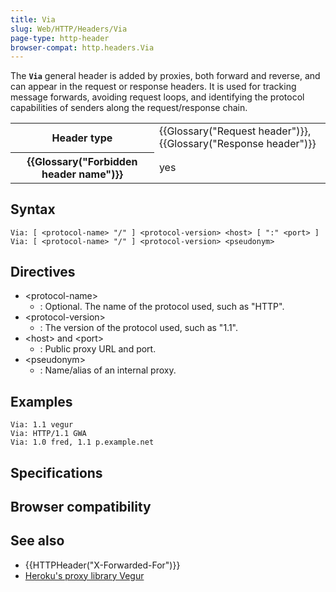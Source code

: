 ```yaml
---
title: Via
slug: Web/HTTP/Headers/Via
page-type: http-header
browser-compat: http.headers.Via
---
```




The **`Via`** general header is added by proxies, both forward
and reverse, and can appear in the request or response headers. It
is used for tracking message forwards, avoiding request loops, and identifying the
protocol capabilities of senders along the request/response chain.

<table class="properties">
  <tbody>
    <tr>
      <th scope="row">Header type</th>
      <td>
        {{Glossary("Request header")}},
        {{Glossary("Response header")}}
      </td>
    </tr>
    <tr>
      <th scope="row">{{Glossary("Forbidden header name")}}</th>
      <td>yes</td>
    </tr>
  </tbody>
</table>

## Syntax

```http
Via: [ <protocol-name> "/" ] <protocol-version> <host> [ ":" <port> ]
Via: [ <protocol-name> "/" ] <protocol-version> <pseudonym>
```

## Directives

- \<protocol-name>
  - : Optional. The name of the protocol used, such as "HTTP".
- \<protocol-version>
  - : The version of the protocol used, such as "1.1".
- \<host> and \<port>
  - : Public proxy URL and port.
- \<pseudonym>
  - : Name/alias of an internal proxy.

## Examples

```http
Via: 1.1 vegur
Via: HTTP/1.1 GWA
Via: 1.0 fred, 1.1 p.example.net
```

## Specifications



## Browser compatibility



## See also

- {{HTTPHeader("X-Forwarded-For")}}
- [Heroku's proxy library Vegur](https://github.com/heroku/vegur)
